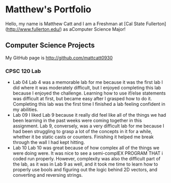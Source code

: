 # Matthew's Portfolio

Hello, my name is Matthew Catt and I am a Freshman at [Cal State Fullerton]
(http://www.fullerton.edu/) as aComputer Science Major!

## Computer Science Projects

My GitHub page is http://github.com/mattcatt0930 

### CPSC 120 Lab

* Lab 04
    Lab 4 was a memorable lab for me because it was the first lab I did where it was moderately difficult, but I enjoyed completing this lab because I enjoyed the challenge. Learning how to use if/else statements was difficult at first, but became easy after I grasped how to do it. Completing this lab was the first time I finished a lab feeling confident in my abilities.
* Lab 09
    I liked Lab 9 because it really did feel like all of the things we had been learning in the past weeks were coming together in this assignment. Lab 9, conversely, was a very difficult lab for me because I had been struggling to grasp a lot of the concepts in it for a while, whether it be static casts or counters. Finishing it helped me break through the wall I had kept hitting.
* Lab 10
     Lab 10 was great because of how complex all of the things we were doing were. It was nice to see a semi-complEX PROGRAM THAT i coded run properly. However, complexity was also the difficult part of the lab, as it was in Lab 9 as well, and it took me time to learn how to properly use bools and figuring out the logic behind 2D vectors, and converting and reversing strings.